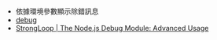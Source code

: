 * 依據環境參數顯示除錯訊息
* [debug](https://www.npmjs.com/package/debug)
* [StrongLoop | The Node.js Debug Module: Advanced Usage](https://strongloop.com/strongblog/the-node-js-debug-module-advanced-usage/)